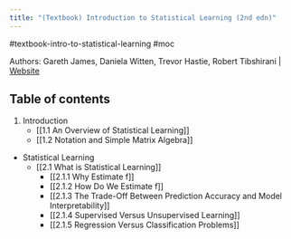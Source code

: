 ```yaml
---
title: "(Textbook) Introduction to Statistical Learning (2nd edn)"
---
```

#textbook-intro-to-statistical-learning #moc

Authors: Gareth James, Daniela Witten, Trevor Hastie, Robert Tibshirani | [Website](https://www.statlearning.com/)

## Table of contents

1. Introduction
	* [[1.1 An Overview of Statistical Learning]]
	* [[1.2 Notation and Simple Matrix Algebra]]
* Statistical Learning
	* [[2.1 What is Statistical Learning]]
		* [[2.1.1 Why Estimate f]]
		* [[2.1.2 How Do We Estimate f]]
		* [[2.1.3 The Trade-Off Between Prediction Accuracy and Model Interpretability]]
		* [[2.1.4 Supervised Versus Unsupervised Learning]]
		* [[2.1.5 Regression Versus Classification Problems]]
